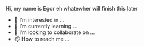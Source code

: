 Hi, my name is Egor
eh whatewher will finish this later
- 👀 I’m interested in ...
- 🌱 I’m currently learning ...
- 💞️ I’m looking to collaborate on ...
- 📫 How to reach me ...
